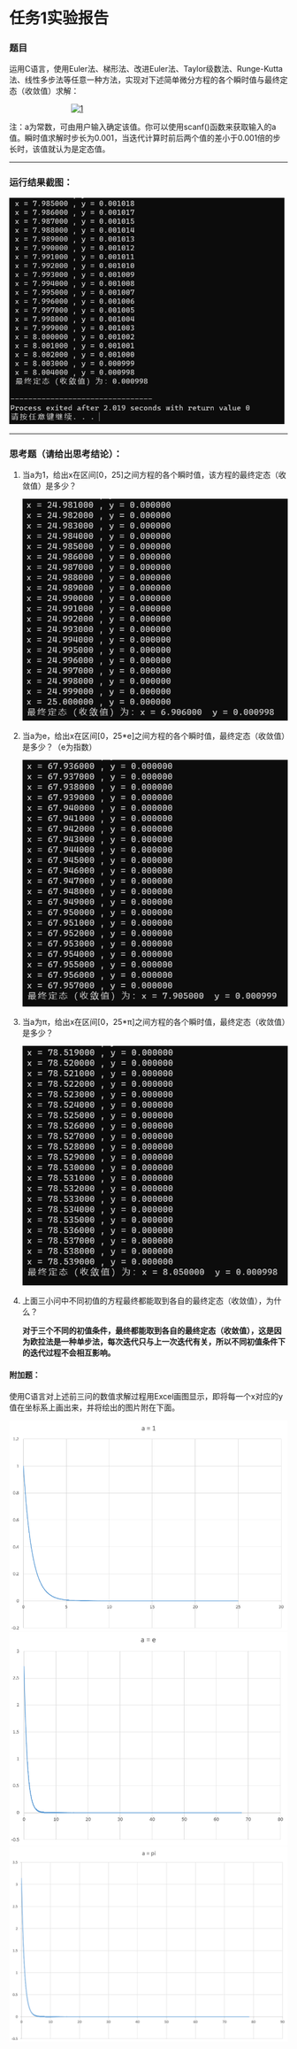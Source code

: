# 任务1实验报告

### 题目

  运用C语言，使用Euler法、梯形法、改进Euler法、Taylor级数法、Runge-Kutta法、线性多步法等任意一种方法，实现对下述简单微分方程的各个瞬时值与最终定态（收敛值）求解：

        [![1](https://camo.githubusercontent.com/fd0fcbf5e69e324502d1c7fe05e3f5f6fdf427359b204656410fd7d49bd07ccd/68747470733a2f2f6c617465782e636f6465636f67732e636f6d2f7376672e6c617465783f2535436c656674253543253742253543626567696e2537426d617472697825374479272b793d302673706163653b253543253543792830293d61253543656e642537426d617472697825374425354372696768742e)](https://camo.githubusercontent.com/fd0fcbf5e69e324502d1c7fe05e3f5f6fdf427359b204656410fd7d49bd07ccd/68747470733a2f2f6c617465782e636f6465636f67732e636f6d2f7376672e6c617465783f2535436c656674253543253742253543626567696e2537426d617472697825374479272b793d302673706163653b253543253543792830293d61253543656e642537426d617472697825374425354372696768742e)

  注：a为常数，可由用户输入确定该值。你可以使用scanf()函数来获取输入的a值。瞬时值求解时步长为0.001，当迭代计算时前后两个值的差小于0.001倍的步长时，该值就认为是定态值。

------

### 运行结果截图：

<img src="任务1实验报告.assets/image-20230404174812391.png" alt="image-20230404174812391" style="zoom:67%;" />

------

### 思考题（请给出思考结论）：

1. 当a为1，给出x在区间[0，25]之间方程的各个瞬时值，该方程的最终定态（收敛值）是多少？

   <img src="任务1实验报告.assets/image-20230404183340261.png" alt="image-20230404183340261" style="zoom:80%;" />

2. 当a为e，给出x在区间[0，25*e]之间方程的各个瞬时值，最终定态（收敛值）是多少？（e为指数）

   <img src="任务1实验报告.assets/image-20230404185822223.png" alt="image-20230404185822223" style="zoom:80%;" />

3. 当a为π，给出x在区间[0，25*π]之间方程的各个瞬时值，最终定态（收敛值）是多少？

   <img src="任务1实验报告.assets/image-20230404190419335.png" alt="image-20230404190419335" style="zoom:80%;" />

4. 上面三小问中不同初值的方程最终都能取到各自的最终定态（收敛值），为什么？

   **对于三个不同的初值条件，最终都能取到各自的最终定态（收敛值），这是因为欧拉法是一种单步法，每次迭代只与上一次迭代有关，所以不同初值条件下的迭代过程不会相互影响。**

#### 附加题：

使用C语言对上述前三问的数值求解过程用Excel画图显示，即将每一个x对应的y值在坐标系上画出来，并将绘出的图片附在下面。

<img src="任务1实验报告.assets/image-20230421151032450.png" alt="image-20230421151032450" style="zoom:80%;" />

<img src="任务1实验报告.assets/image-20230421151136990-1682061101641-1.png" alt="image-20230421151136990" style="zoom:80%;" />

<img src="任务1实验报告.assets/image-20230421151219671-1682061141595-3.png" alt="image-20230421151219671" style="zoom: 67%;" />